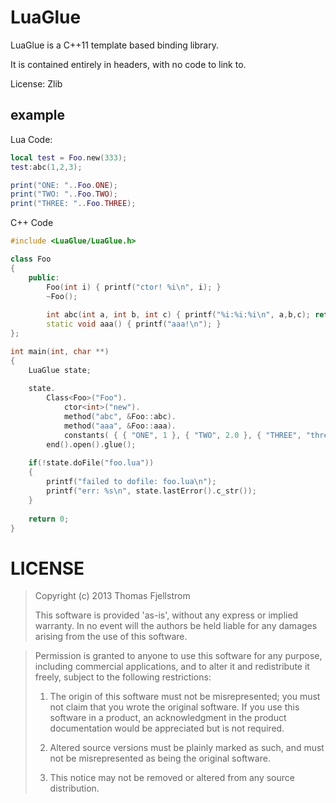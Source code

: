 LuaGlue
=======

LuaGlue is a C++11 template based binding library.

It is contained entirely in headers, with no code to link to.

License: Zlib

example
-------

Lua Code:
```lua
local test = Foo.new(333);
test:abc(1,2,3);

print("ONE: "..Foo.ONE);
print("TWO: "..Foo.TWO);
print("THREE: "..Foo.THREE);
```

C++ Code
```cpp
#include <LuaGlue/LuaGlue.h>

class Foo
{
	public:
		Foo(int i) { printf("ctor! %i\n", i); }
		~Foo();
		
		int abc(int a, int b, int c) { printf("%i:%i:%i\n", a,b,c); return 143; }
		static void aaa() { printf("aaa!\n"); }
};

int main(int, char **)
{
	LuaGlue state;
	
	state.
		Class<Foo>("Foo").
			ctor<int>("new").
			method("abc", &Foo::abc).
			method("aaa", &Foo::aaa).
			constants( { { "ONE", 1 }, { "TWO", 2.0 }, { "THREE", "three" } } ).
		end().open().glue();
	
	if(!state.doFile("foo.lua"))
	{
		printf("failed to dofile: foo.lua\n");
		printf("err: %s\n", state.lastError().c_str());
	}
		
	return 0;
}
```

LICENSE
=======

> Copyright (c) 2013 Thomas Fjellstrom
>
> This software is provided 'as-is', without any express or implied
> warranty. In no event will the authors be held liable for any damages
> arising from the use of this software.

> Permission is granted to anyone to use this software for any purpose,
> including commercial applications, and to alter it and redistribute it
> freely, subject to the following restrictions:
>
>   1. The origin of this software must not be misrepresented; you must not
>   claim that you wrote the original software. If you use this software
>   in a product, an acknowledgment in the product documentation would be
>   appreciated but is not required.
>
>   2. Altered source versions must be plainly marked as such, and must not be
>   misrepresented as being the original software.
>
>   3. This notice may not be removed or altered from any source
>   distribution.
